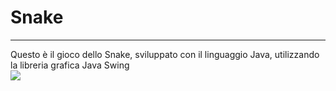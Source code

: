 <h1>Snake</h1>
<hr>
<a>Questo è il gioco dello Snake, sviluppato con il linguaggio Java, utilizzando la libreria grafica Java Swing</a>
<div>
  <img src=="example/video.gif">
</div>
